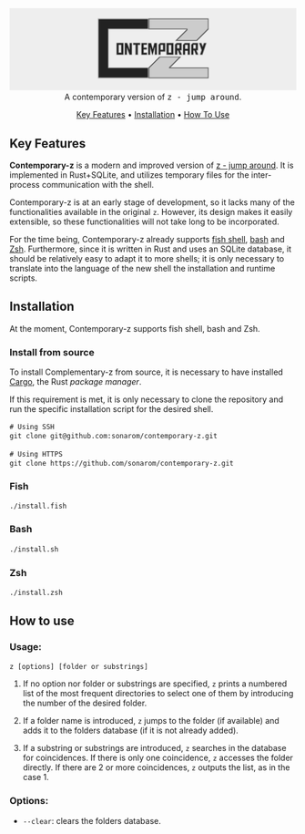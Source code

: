 <p align="center">
  <img src="doc/contemporary-z_header.png" alt="contemporary z"><br>
  A contemporary version of  <tt>z - jump around</tt>.
</p>

<p align="center">
  <a href="#key-features">Key Features</a> •
  <a href="#installation">Installation</a> •
  <a href="#how-to-use">How To Use</a>
</p>


## Key Features

**Contemporary-z** is a modern and improved version of [z - jump around](https://github.com/rupa/z). It is implemented in Rust+SQLite, and utilizes temporary files for the inter-process communication with the shell.

Contemporary-z is at an early stage of development, so it lacks many of the functionalities available in the original `z`. However, its design makes it easily extensible, so these functionalities will not take long to be incorporated.

For the time being, Contemporary-z already supports [fish shell](https://github.com/fish-shell/fish-shell), [bash](https://www.gnu.org/software/bash/) and [Zsh](https://www.zsh.org/). Furthermore, since it is written in Rust and uses an SQLite database, it should be relatively easy to adapt it to more shells; it is only necessary to translate into the language of the new shell the installation and runtime scripts.


## Installation

At the moment, Contemporary-z supports fish shell, bash and Zsh.

### Install from source

To install Complementary-z from source, it is necessary to have installed [Cargo](https://doc.rust-lang.org/cargo/), the Rust _package manager_.

If this requirement is met, it is only necessary to clone the repository and run the specific installation script for the desired shell.

```shell
# Using SSH
git clone git@github.com:sonarom/contemporary-z.git

# Using HTTPS
git clone https://github.com/sonarom/contemporary-z.git
```


### Fish

```fish
./install.fish
```

### Bash

```bash
./install.sh
```

### Zsh

```zsh
./install.zsh
```


## How to use


### Usage:

```fish
z [options] [folder or substrings]
```

1. If no option nor folder or substrings are specified, `z` prints a numbered list of the most frequent directories to select one of them by introducing the number of the desired folder.

2. If a folder name is introduced, `z` jumps to the folder (if available) and adds it to the folders database (if it is not already added).

3. If a substring or substrings are introduced, `z` searches in the database for coincidences. If there is only one coincidence, `z` accesses the folder directly. If there are 2 or more coincidences, `z` outputs the list, as in the case 1.



### Options:

* `--clear`: clears the folders database.


